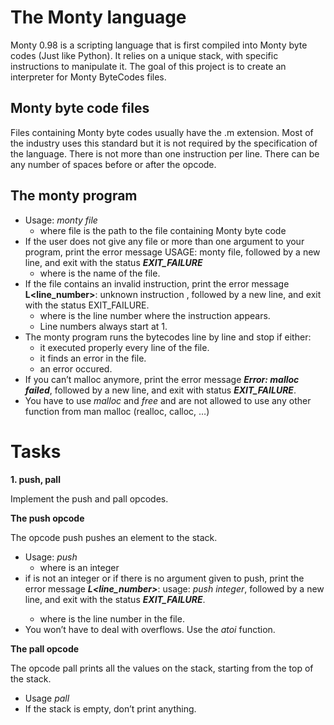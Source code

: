 # The Monty language

Monty 0.98 is a scripting language that is first compiled into Monty byte codes (Just like Python). It relies on a unique stack, with specific instructions to manipulate it. The goal of this project is to create an interpreter for Monty ByteCodes files.

## Monty byte code files

Files containing Monty byte codes usually have the .m extension. Most of the industry uses this standard but it is not required by the specification of the language. There is not more than one instruction per line. There can be any number of spaces before or after the opcode.

## The monty program

- Usage: _monty file_
  - where file is the path to the file containing Monty byte code
- If the user does not give any file or more than one argument to your program, print the error message USAGE: monty file, followed by a new line, and exit with the status _**EXIT_FAILURE**_
  - where _**<file>**_ is the name of the file.
- If the file contains an invalid instruction, print the error message **L<line_number>**: unknown instruction _**<opcode>**_, followed by a new line, and exit with the status EXIT_FAILURE.
  - where is the line number where the instruction appears.
  - Line numbers always start at 1.
- The monty program runs the bytecodes line by line and stop if either:
  - it executed properly every line of the file.
  - it finds an error in the file.
  - an error occured.
- If you can’t malloc anymore, print the error message _**Error: malloc failed**_, followed by a new line, and exit with status _**EXIT_FAILURE**_.
- You have to use _malloc_ and _free_ and are not allowed to use any other function from man malloc (realloc, calloc, …)

# Tasks

**1. push, pall**

Implement the push and pall opcodes.

**The push opcode**

The opcode push pushes an element to the stack.

- Usage: _push <int>_
  - where _<int>_ is an integer
- if <int> is not an integer or if there is no argument given to push, print the error message _**L<line_number>**_: usage: _push integer_, followed by a new line, and exit with the status _**EXIT_FAILURE**_.
  - where is the line number in the file.
- You won’t have to deal with overflows. Use the _atoi_ function.

**The pall opcode**

The opcode pall prints all the values on the stack, starting from the top of the stack.

- Usage _pall_
- If the stack is empty, don’t print anything.
